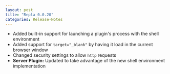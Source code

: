 ```yaml
---
layout: post
title: "Repla 0.0.20"
categories: Release-Notes
---
```


* Added built-in support for launching a plugin's process with the shell environment
* Added support for `target="_blank"` by having it load in the current browser window
* Changed security settings to allow `http` requests
* **Server Plugin:** Updated to take advantage of the new shell environment implementation
